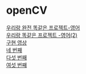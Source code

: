 # openCV 

[우리랑 완전 똑같은 프로젝트-영어](https://github.com/afikanyati/cadenCV) <br>
[우리랑 똑같은 프로젝트 -영어(2)](https://github.com/jsford/SightReader) <br>
[구현 영상](https://youtu.be/mMxHpdstFMg) <br>
[네 번째](https://blog.naver.com/monkey5255/220662430284) <br>
[다섯 번째](https://youtu.be/PpTl7xxGXh4) <br>
[여섯 번째](https://d2.naver.com/helloworld/8344782) <br>
